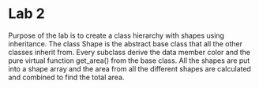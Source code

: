 # Lab 2
Purpose of the lab is to create a class hierarchy with shapes using inheritance. The class Shape is the abstract base class that all the other classes inherit from. Every subclass derive the data member color and the pure virtual function get_area() from the base class. All the shapes are put into a shape array and the area from all the different shapes are calculated and combined to find the total area.
